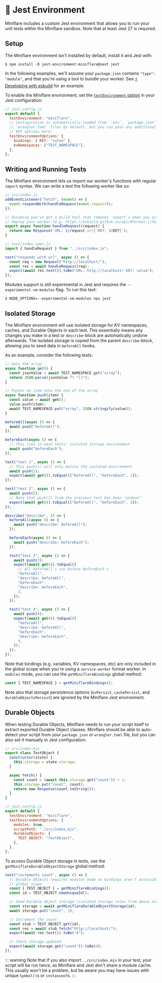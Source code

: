 # 🤹 Jest Environment

Miniflare includes a custom Jest environment that allows you to run your unit
tests within the Miniflare sandbox. Note that at least Jest 27 is required.

## Setup

The Miniflare environment isn't installed by default, install it and Jest with:

```shell
$ npm install -D jest-environment-miniflare@next jest
```

In the following examples, we'll assume your `package.json` contains
`"type": "module"`, and that you're using a tool to bundle your worker. See
[⚡️ Developing with esbuild](/recipes/esbuild.html) for an example.

To enable the Miniflare environment, set the
[`testEnvironment` option](https://jestjs.io/docs/configuration#testenvironment-string)
in your Jest configuration:

```js
// jest.config.js
export default {
  testEnvironment: "miniflare",
  // Configuration is automatically loaded from `.env`, `package.json` and
  // `wrangler.toml` files by default, but you can pass any additional Miniflare
  // API options here:
  testEnvironmentOptions: {
    bindings: { KEY: "value" },
    kvNamespaces: ["TEST_NAMESPACE"],
  },
};
```

## Writing and Running Tests

The Miniflare environment lets us import our worker's functions with regular
`import` syntax. We can write a test the following worker like so:

```js
// src/index.js
addEventListener("fetch", (event) => {
  event.respondWith(handleRequest(event.request));
});

// Assuming you've got a build tool that removes `export`s when you actually
// deploy your worker (e.g. https://esbuild.github.io/api/#format-iife)
export async function handleRequest(request) {
  return new Response(`URL: ${request.url} KEY: ${KEY}`);
}
```

```js
// test/index.spec.js
import { handleRequest } from "../src/index.js";

test("responds with url", async () => {
  const req = new Request("http://localhost/");
  const res = await handleRequest(req);
  expect(await res.text()).toBe("URL: http://localhost/ KEY: value");
});
```

Modules support is still experimental in Jest and requires the
`--experimental-vm-modules` flag. To run this test:

```shell
$ NODE_OPTIONS=--experimental-vm-modules npx jest
```

## Isolated Storage

The Miniflare environment will use isolated storage for KV namespaces, caches,
and Durable Objects in each test. This essentially means any changes you make in
a test or `describe`-block are automatically undone afterwards. The isolated
storage is copied from the parent `describe`-block, allowing you to seed data in
`beforeAll` hooks.

As an example, consider the following tests:

```js
// Gets the array
async function get() {
  const jsonValue = await TEST_NAMESPACE.get("array");
  return JSON.parse(jsonValue ?? "[]");
}

// Pushes an item onto the end of the array
async function push(item) {
  const value = await get();
  value.push(item);
  await TEST_NAMESPACE.put("array", JSON.stringify(value));
}

beforeAll(async () => {
  await push("beforeAll");
});

beforeEach(async () => {
  // This runs in each tests' isolated storage environment
  await push("beforeEach");
});

test("test 1", async () => {
  // This push(1) will only mutate the isolated environment
  await push(1);
  expect(await get()).toEqual(["beforeAll", "beforeEach", 1]);
});

test("test 2", async () => {
  await push(2);
  // Note that push(1) from the previous test has been "undone"
  expect(await get()).toEqual(["beforeAll", "beforeEach", 2]);
});

describe("describe", () => {
  beforeAll(async () => {
    await push("describe: beforeAll");
  });

  beforeEach(async () => {
    await push("describe: beforeEach");
  });

  test("test 3", async () => {
    await push(3);
    expect(await get()).toEqual([
      // All beforeAll's run before beforeEach's
      "beforeAll",
      "describe: beforeAll",
      "beforeEach",
      "describe: beforeEach",
      3,
    ]);
  });

  test("test 4", async () => {
    await push(4);
    expect(await get()).toEqual([
      "beforeAll",
      "describe: beforeAll",
      "beforeEach",
      "describe: beforeEach",
      4,
    ]);
  });
});
```

Note that bindings (e.g. variables, KV namespaces, etc) are only included in the
global scope when you're using a `service-worker` format worker. In `modules`
mode, you can use the `getMiniflareBindings` global method:

```js
const { TEST_NAMESPACE } = getMiniflareBindings();
```

Note also that storage persistence options (`kvPersist`, `cachePersist`, and
`durableObjectsPersist`) are ignored by the Miniflare Jest environment.

## Durable Objects

When testing Durable Objects, Miniflare needs to run your script itself to
extract exported Durable Object classes. Miniflare should be able to auto-detect
your script from your `package.json` or `wrangler.toml` file, but you can also
set it manually in Jest configuration:

```js
// src/index.mjs
export class TestObject {
  constructor(state) {
    this.storage = state.storage;
  }

  async fetch() {
    const count = (await this.storage.get("count")) + 1;
    this.storage.put("count", count);
    return new Response(count.toString());
  }
}
```

```js
// jest.config.js
export default {
  testEnvironment: "miniflare",
  testEnvironmentOptions: {
    modules: true,
    scriptPath: "./src/index.mjs",
    durableObjects: {
      TEST_OBJECT: "TestObject",
    },
  },
};
```

To access Durable Object storage in tests, use the
`getMiniflareDurableObjectStorage` global method:

```js
test("increments count", async () => {
  // Durable Objects requires modules mode so bindings aren't accessible via the
  // global scope
  const { TEST_OBJECT } = getMiniflareBindings();
  const id = TEST_OBJECT.newUniqueId();

  // Seed Durable Object storage (isolated storage rules from above also apply)
  const storage = await getMiniflareDurableObjectStorage(id);
  await storage.put("count", 3);

  // Increment the count
  const stub = TEST_OBJECT.get(id);
  const res = await stub.fetch("http://localhost/");
  expect(await res.text()).toBe("4");

  // Check storage updated
  expect(await storage.get("count")).toBe(4);
});
```

<!--prettier-ignore-start-->
::: warning
Note that if you also import `../src/index.mjs` in your test, your script will
be run twice, as Miniflare and Jest don't share a module cache. This usually
won't be a problem, but be aware you may have issues with unique `Symbol()`s or
`instanceof`s.
:::
<!--prettier-ignore-end-->
